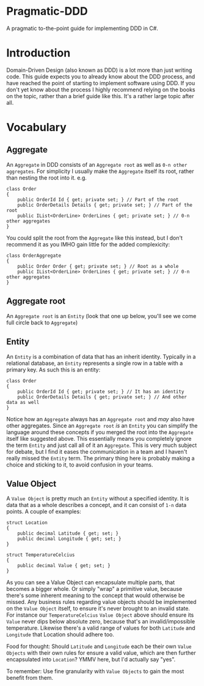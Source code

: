 # Pragmatic-DDD

A pragmatic to-the-point guide for implementing DDD in C#.

# Introduction

Domain-Driven Design (also known as DDD) is a lot more than just writing code. This guide expects you to already know about the DDD process, and have reached the point of starting to implement software using DDD.
If you don't yet know about the process I highly recommend relying on the books on the topic, rather than a brief guide like this. It's a rather large topic after all.

# Vocabulary

## Aggregate

An `Aggregate` in DDD consists of an `Aggregate root` as well as `0-n other aggregates`. For simplicity I usually make the `Aggregate` itself its root, rather than nesting the root into it. e.g.

```
class Order
{
	public OrderId Id { get; private set; } // Part of the root
	public OrderDetails Details { get; private set; } // Part of the root
	public IList<OrderLine> OrderLines { get; private set; } // 0-n other aggregates
}
```

You could split the root from the `Aggregate` like this instead, but I don't recommend it as you IMHO gain little for the added complexicity:

```
class OrderAggregate
{
	public Order Order { get; private set; } // Root as a whole
	public IList<OrderLine> OrderLines { get; private set; } // 0-n other aggregates
}
```

## Aggregate root

An `Aggregate root` is an `Entity` (look that one up below, you'll see we come full circle back to `Aggregate`)

## Entity

An `Entity` is a combination of data that has an inherit identity. Typically in a relational database, an `Entity` represents a single row in a table with a primary key. As such this is an entity:

```
class Order
{
	public OrderId Id { get; private set; } // It has an identity
	public OrderDetails Details { get; private set; } // And other data as well
}
```

Notice how an `Aggregate` always has an `Aggregate root` and _may_ also have other aggregates. Since an `Aggregate root` _is_ an `Entity` you can simplify the language around these concepts if you merged the root into the `Aggregate` itself like suggested above.
This essentially means you completely ignore the term `Entity` and just call all of it an `Aggregate`. This is very much subject for debate, but I find it eases the communication in a team and I haven't really missed the `Entity` term. The primary thing here is probably making a choice and sticking to it, to avoid confusion in your teams.

## Value Object

A `Value Object` is pretty much an `Entity` without a specified identity. It is data that as a whole describes a concept, and it can consist of `1-n` data points. A couple of examples:

```
struct Location
{
	public decimal Latitude { get; set; }
	public decimal Longitude { get; set; }
}
```

```
struct TemperatureCelcius
{
	public decimal Value { get; set; }
}
```

As you can see a Value Object can encapsulate multiple parts, that becomes a bigger whole. Or simply "wrap" a primitive value, because there's some inherent meaning to the concept that would otherwise be missed.
Any business rules regarding value objects should be implemented on the `Value Object` itself, to ensure it's never brought to an invalid state. For instance our `TemperatureCelcius` `Value Object` above should ensure its `Value` never dips below absolute zero, because that's an invalid/impossible temperature. Likewise there's a valid range of values for both `Latitude` and `Longitude` that Location should adhere too.

Food for thought: Should `Latitude` and `Longitude` each be their own `Value Objects` with their own rules for ensure a valid value, which are then further encapsulated into `Location`? YMMV here, but I'd actually say "yes".

To remember: Use fine granularity with `Value Objects` to gain the most benefit from them.
